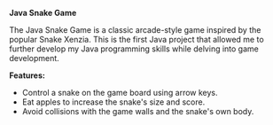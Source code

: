 **Java Snake Game**

The Java Snake Game is a classic arcade-style game inspired by the popular Snake Xenzia. This is the first Java project that allowed me to further develop my Java programming skills while delving into game development.

**Features:**
- Control a snake on the game board using arrow keys.
- Eat apples to increase the snake's size and score.
- Avoid collisions with the game walls and the snake's own body.

